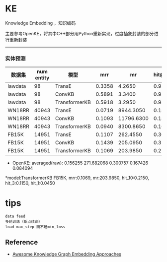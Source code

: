 # KE
Knowledge Embedding   ，知识编码

主要参考OpenKE，将其中C++部分用Python重新实现，过度抽象封装的部分进行重新封装 

---
### 实体预测
|数据集|num entity|模型|mrr|mr|hit@10|hit@3|hit@1|
|---|---|---|---|---|---|---|---|
|lawdata|98|TransE|0.3358|4.2650|0.9350|0.5950|0.0100|
|lawdata|98|ConvKB|0.5891|3.3400|0.9350|0.7250|0.3950|
|lawdata|98|TransformerKB|0.5918|3.2950|0.9400|0.7200|0.4050|
|WN18RR|40943|TransE|0.0719|8944.3050|0.1850|0.1300|0.0000|
|WN18RR|40943|ConvKB|0.1093|11796.6300|0.1800|0.1450|0.0650|
|WN18RR|40943|TransformerKB|0.0940|8300.8650|0.1600|0.1100|0.0650|
|FB15K|14951|TransE|0.1107|262.4550|0.3000|0.1250|0.0200|
|FB15K|14951|ConvKB|0.1439|205.0950|0.3100|0.1400|0.0750|
|FB15K|14951|TransformerKB|0.1069|203.9850|0.2150|0.1150|0.0450|

- OpenKE: averaged(raw): 0.156255 271.682068 0.300757 0.167426    0.084094

*model:TransformerKB FB15K, mrr:0.1069, mr:203.9850, hit_10:0.2150, hit_3:0.1150, hit_1:0.0450 


# tips
    data feed 
    多轮训练（断点续训）
    load max_step 而不是min_loss

## Reference
- [Awesome Knowledge Graph Embedding Approaches](https://gist.github.com/mommi84/07f7c044fa18aaaa7b5133230207d8d4)

